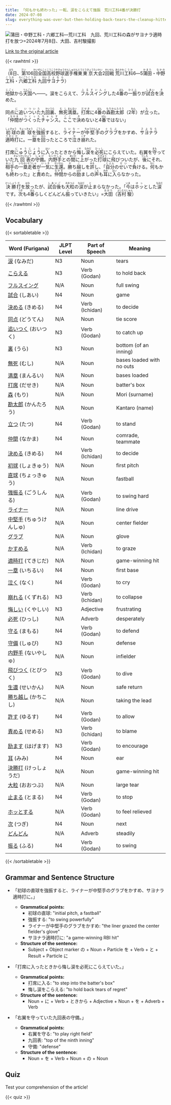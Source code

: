 ```yaml
---
title: 「何もかも終わった」一転、涙をこらえて強振　荒川工科4番が決勝打
date: 2024-07-08
slug: everything-was-over-but-then-holding-back-tears-the-cleanup-hitter-from-arakawa-technical-high-school-swung-hard-and-got-the-game-winning-hit
---
```


![蒲田・中野工科・六郷工科―荒川工科　九回、荒川工科の森がサヨナラ適時打を放つ=2024年7月8日、大田、吉村駿撮影](https://www.asahicom.jp/imgopt/img/4aa910ef6b/comm_L/AS20240708003014.jpg "蒲田・中野工科・六郷工科―荒川工科　九回、荒川工科の森がサヨナラ適時打を放つ=2024年7月8日、大田、吉村駿撮影")

[Link to the original article](https://asahi.com/articles/ASS783302S78OXIE041M.html?iref=pc_sports_top__n)

{{< rawhtml >}}
<p>（<ruby>8<rt>はち</rt></ruby>日、<ruby>第<rt>だい</rt></ruby>106<ruby>回<rt>かい</rt></ruby><ruby>全国<rt>ぜんこく</rt></ruby><ruby>高校<rt>こうこう</rt></ruby><ruby>野球<rt>やきゅう</rt></ruby><ruby>選手権<rt>せんしゅけん</rt></ruby><ruby>東<rt>とう</rt></ruby><ruby>東京<rt>とうきょう</rt></ruby><ruby>大会<rt>たいかい</rt></ruby>2<ruby>回戦<rt>かいせん</rt></ruby> <ruby>荒川<rt>あらかわ</rt></ruby><ruby>工科<rt>こうか</rt></ruby>6―5<ruby>蒲田<rt>かまた</rt></ruby>・<ruby>中野<rt>なかの</rt></ruby><ruby>工科<rt>こうか</rt></ruby>・<ruby>六郷<rt>ろくごう</rt></ruby><ruby>工科<rt>こうか</rt></ruby> 九<ruby>回<rt>かい</rt></ruby><ruby>サヨナラ<rt>さよなら</rt></ruby>）</p>

<p><ruby>地獄<rt>じごく</rt></ruby>から<ruby>天国<rt>てんごく</rt></ruby>へ――。涙をこらえて、<ruby>フルスイング<rt>ふるすいんぐ</rt></ruby>した4<ruby>番<rt>ばん</rt></ruby>の<ruby>一振<rt>ひとふ</rt></ruby>りが<ruby>試合<rt>しあい</rt></ruby>を<ruby>決<rt>き</rt></ruby>めた。</p>

<p>同点<ruby>に<rt>に</rt></ruby>追<ruby>いついた<rt>いついた</rt></ruby>九<ruby>回<rt>かい</rt></ruby><ruby>裏<rt>うら</rt></ruby>、<ruby>無死<rt>むし</rt></ruby><ruby>満塁<rt>まんるい</rt></ruby>。<ruby>打席<rt>だせき</rt></ruby>に4<ruby>番<rt>ばん</rt></ruby>の<ruby>森勘太郎<rt>もりかんたろう</rt></ruby>（2<ruby>年<rt>ねん</rt></ruby>）が<ruby>立<rt>た</rt></ruby>った。「<ruby>仲間<rt>なかま</rt></ruby>が<ruby>つくった<rt>つくった</rt></ruby><ruby>チャンス<rt>ちゃんす</rt></ruby>。<ruby>ここ<rt>ここ</rt></ruby>で<ruby>決<rt>き</rt></ruby>めないと4<ruby>番<rt>ばん</rt></ruby>ではない」</p>

<p><ruby>初球<rt>しょきゅう</rt></ruby>の<ruby>直球<rt>ちょっきゅう</rt></ruby>を<ruby>強振<rt>ごうしん</rt></ruby>すると、<ruby>ライナー<rt>らいなー</rt></ruby>が<ruby>中堅手<rt>ちゅうけんしゅ</rt></ruby>の<ruby>グラブ<rt>ぐらぶ</rt></ruby>をかすめ、<ruby>サヨナラ<rt>さよなら</rt></ruby><ruby>適時<rt>てきじ</rt></ruby><ruby>打<rt>だ</rt></ruby>に。一<ruby>塁<rt>るい</rt></ruby>を<ruby>回<rt>まわ</rt></ruby>ったところで<ruby>泣<rt>な</rt></ruby>き<ruby>崩<rt>くず</rt></ruby>れた。</p>

<p>打席<ruby>にゅうじょう<rt>にゅうじょう</rt></ruby>に<ruby>入<rt>はい</rt></ruby>ったときから<ruby>悔<rt>くや</rt></ruby>し<ruby>涙<rt>なみだ</rt></ruby>を<ruby>必死<rt>ひっし</rt></ruby>にこらえていた。右翼を<ruby>守<rt>まも</rt></ruby>っていた<ruby>九回表<rt>きゅうかいひょう</rt></ruby>の<ruby>守備<rt>しゅび</rt></ruby>。<ruby>内野手<rt>ないやしゅ</rt></ruby>との<ruby>間<rt>あいだ</rt></ruby>に<ruby>上<rt>あ</rt></ruby>がった<ruby>打球<rt>だきゅう</rt></ruby>に<ruby>飛<rt>と</rt></ruby>びついたが、<ruby>後<rt>うしろ</rt></ruby>にそれ、<ruby>相手<rt>あいて</rt></ruby>の<ruby>一塁走者<rt>いちるいそうしゃ</rt></ruby>が<ruby>一気<rt>いっき</rt></ruby>に<ruby>生還<rt>せいかん</rt></ruby>。<ruby>勝<rt>か</rt></ruby>ち<ruby>越<rt>こ</rt></ruby>しを<ruby>許<rt>ゆる</rt></ruby>し、「<ruby>自分<rt>じぶん</rt></ruby>の<ruby>せい<rt>せい</rt></ruby>で<ruby>負<rt>ま</rt></ruby>ける。<ruby>何<rt>なに</rt></ruby>もかも<ruby>終<rt>お</rt></ruby>わった」と<ruby>責<rt>せ</rt></ruby>めた。<ruby>仲間<rt>なかま</rt></ruby>からの<ruby>励<rt>はげ</rt></ruby>ましの<ruby>声<rt>こえ</rt></ruby>も<ruby>耳<rt>みみ</rt></ruby>に<ruby>入<rt>はい</rt></ruby>らなかった。</p>

<p><ruby>決勝<rt>けっしょう</rt></ruby><ruby>打<rt>だ</rt></ruby>を<ruby>放<rt>はな</rt></ruby>ったが、<ruby>試合後<rt>しあいご</rt></ruby>も<ruby>大粒<rt>おおつぶ</rt></ruby>の<ruby>涙<rt>なみだ</rt></ruby>が<ruby>止<rt>と</rt></ruby>まらなかった。「<ruby>今<rt>いま</rt></ruby>は<ruby>ホッ<rt>ほっ</rt></ruby>とした<ruby>涙<rt>なみだ</rt></ruby>です。<ruby>次<rt>つぎ</rt></ruby>も4<ruby>番<rt>ばん</rt></ruby>らしくどんどん<ruby>振<rt>ふ</rt></ruby>っていきたい」=<ruby>大田<rt>おおた</rt></ruby>（<ruby>吉村<rt>よしむら</rt></ruby><ruby>駿<rt>しゅん</rt></ruby>）</p>
{{< /rawhtml >}}

## Vocabulary


{{< sortabletable >}}

| Word (Furigana) | JLPT Level | Part of Speech | Meaning |
|-----------------|------------|---------------|---------|
|[涙](https://jisho.org/search/%E6%B6%99) (なみだ)| N3 | Noun | tears |
|[こらえる](https://jisho.org/search/%E3%81%93%E3%82%89%E3%81%88%E3%82%8B)| N3 | Verb (Godan) | to hold back |
|[フルスイング](https://jisho.org/search/%E3%83%95%E3%83%AB%E3%82%B9%E3%82%A4%E3%83%B3%E3%82%B0)| N/A | Noun | full swing |
|[試合](https://jisho.org/search/%E8%A9%A6%E5%90%88) (しあい)| N4 | Noun | game |
|[決める](https://jisho.org/search/%E6%B1%BA%E3%82%81%E3%82%8B) (きめる)| N4 | Verb (Ichidan) | to decide |
|[同点](https://jisho.org/search/%E5%90%8C%E7%82%B9) (どうてん)| N/A | Noun | tie score |
|[追いつく](https://jisho.org/search/%E8%BF%BD%E3%81%84%E3%81%A4%E3%81%8F) (おいつく)| N3 | Verb (Godan) | to catch up |
|[裏](https://jisho.org/search/%E8%A3%8F) (うら)| N3 | Noun | bottom (of an inning) |
|[無死](https://jisho.org/search/%E7%84%A1%E6%AD%BB) (むし)| N/A | Noun | bases loaded with no outs |
|[満塁](https://jisho.org/search/%E6%BA%80%E5%A1%81) (まんるい)| N/A | Noun | bases loaded |
|[打席](https://jisho.org/search/%E6%89%93%E5%B8%AD) (だせき)| N/A | Noun | batter's box |
|[森](https://jisho.org/search/%E6%A3%AE) (もり)| N/A | Noun | Mori (surname) |
|[勘太郎](https://jisho.org/search/%E5%8B%98%E5%A4%AA%E9%83%8E) (かんたろう)| N/A | Noun | Kantaro (name) |
|[立つ](https://jisho.org/search/%E7%AB%8B%E3%81%A4) (たつ)| N4 | Verb (Godan) | to stand |
|[仲間](https://jisho.org/search/%E4%BB%B2%E9%96%93) (なかま)| N4 | Noun | comrade, teammate |
|[決める](https://jisho.org/search/%E6%B1%BA%E3%82%81%E3%82%8B) (きめる)| N4 | Verb (Ichidan) | to decide |
|[初球](https://jisho.org/search/%E5%88%9D%E7%90%83) (しょきゅう)| N/A | Noun | first pitch |
|[直球](https://jisho.org/search/%E7%9B%B4%E7%90%83) (ちょっきゅう)| N/A | Noun | fastball |
|[強振る](https://jisho.org/search/%E5%BC%B7%E6%8C%AF%E3%82%8B) (ごうしんる)| N/A | Verb (Godan) | to swing hard |
|[ライナー](https://jisho.org/search/%E3%83%A9%E3%82%A4%E3%83%8A%E3%83%BC)| N/A | Noun | line drive |
|[中堅手](https://jisho.org/search/%E4%B8%AD%E5%A0%85%E6%89%8B) (ちゅうけんしゅ)| N/A | Noun | center fielder |
|[グラブ](https://jisho.org/search/%E3%82%B0%E3%83%A9%E3%83%96)| N/A | Noun | glove |
|[かすめる](https://jisho.org/search/%E3%81%8B%E3%81%99%E3%82%81%E3%82%8B)| N/A | Verb (Ichidan) | to graze |
|[適時打](https://jisho.org/search/%E9%81%A9%E6%99%82%E6%89%93) (てきじだ)| N/A | Noun | game-winning hit |
|[一塁](https://jisho.org/search/%E4%B8%80%E5%A1%81) (いちるい)| N4 | Noun | first base |
|[泣く](https://jisho.org/search/%E6%B3%A3%E3%81%8F) (なく)| N4 | Verb (Godan) | to cry |
|[崩れる](https://jisho.org/search/%E5%B4%A9%E3%82%8C%E3%82%8B) (くずれる)| N3 | Verb (Ichidan) | to collapse |
|[悔しい](https://jisho.org/search/%E6%82%94%E3%81%97%E3%81%84) (くやしい)| N3 | Adjective | frustrating |
|[必死](https://jisho.org/search/%E5%BF%85%E6%AD%BB) (ひっし)| N/A | Adverb | desperately |
|[守る](https://jisho.org/search/%E5%AE%88%E3%82%8B) (まもる)| N4 | Verb (Godan) | to defend |
|[守備](https://jisho.org/search/%E5%AE%88%E5%82%99) (しゅび)| N3 | Noun | defense |
|[内野手](https://jisho.org/search/%E5%86%85%E9%87%8E%E6%89%8B) (ないやしゅ)| N/A | Noun | infielder |
|[飛びつく](https://jisho.org/search/%E9%A3%9B%E3%81%B3%E3%81%A4%E3%81%8F) (とびつく)| N3 | Verb (Godan) | to dive |
|[生還](https://jisho.org/search/%E7%94%9F%E9%82%84) (せいかん)| N/A | Noun | safe return |
|[勝ち越し](https://jisho.org/search/%E5%8B%9D%E3%81%A1%E8%B6%8A%E3%81%97) (かちこし)| N/A | Noun | taking the lead |
|[許す](https://jisho.org/search/%E8%A8%B1%E3%81%99) (ゆるす)| N4 | Verb (Godan) | to allow |
|[責める](https://jisho.org/search/%E8%B2%AC%E3%82%81%E3%82%8B) (せめる)| N3 | Verb (Ichidan) | to blame |
|[励ます](https://jisho.org/search/%E5%8A%B1%E3%81%BE%E3%81%99) (はげます)| N3 | Verb (Godan) | to encourage |
|[耳](https://jisho.org/search/%E8%80%B3) (みみ)| N4 | Noun | ear |
|[決勝打](https://jisho.org/search/%E6%B1%BA%E5%8B%9D%E6%89%93) (けっしょうだ)| N/A | Noun | game-winning hit |
|[大粒](https://jisho.org/search/%E5%A4%A7%E7%B2%92) (おおつぶ)| N/A | Noun | large tear |
|[止まる](https://jisho.org/search/%E6%AD%A2%E3%81%BE%E3%82%8B) (とまる)| N4 | Verb (Godan) | to stop |
|[ホッとする](https://jisho.org/search/%E3%83%9B%E3%83%83%E3%81%A8%E3%81%99%E3%82%8B)| N/A | Verb (Godan) | to feel relieved |
|[次](https://jisho.org/search/%E6%AC%A1) (つぎ)| N4 | Noun | next |
|[どんどん](https://jisho.org/search/%E3%81%A9%E3%82%93%E3%81%A9%E3%82%93)| N/A | Adverb | steadily |
|[振る](https://jisho.org/search/%E6%8C%AF%E3%82%8B) (ふる)| N4 | Verb (Godan) | to swing |

{{< /sortabletable >}}


## Grammar and Sentence Structure

- 「初球の直球を強振すると、ライナーが中堅手のグラブをかすめ、サヨナラ適時打に。」
  - **Grammatical points:** 
    - 初球の直球: "initial pitch, a fastball"
    - 強振する: "to swing powerfully"
    - ライナーが中堅手のグラブをかすめ: "the liner grazed the center fielder's glove"
    - サヨナラ適時打に: "a game-winning RBI hit"
  - **Structure of the sentence:** 
    - Subject + Object marker の + Noun + Particle を + Verb + と + Result + Particle に

- 「打席に入ったときから悔し涙を必死にこらえていた。」
  - **Grammatical points:** 
    - 打席に入る: "to step into the batter's box"
    - 悔し涙をこらえる: "to hold back tears of regret"
  - **Structure of the sentence:** 
    - Noun + に + Verb + ときから + Adjective + Noun + を + Adverb + Verb

- 「右翼を守っていた九回表の守備。」
  - **Grammatical points:** 
    - 右翼を守る: "to play right field"
    - 九回表: "top of the ninth inning"
    - 守備: "defense"
  - **Structure of the sentence:** 
    - Noun + を + Verb + Noun + の + Noun

## Quiz

Test your comprehension of the article!

{{< quiz >}}